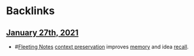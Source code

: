 
# Backlinks
## [January 27th, 2021](<January 27th, 2021.md>)
- #[Fleeting Notes](<Fleeting Notes.md>) [context preservation](<context preservation.md>) improves [memory](<memory.md>) and idea [recall](<recall.md>).

